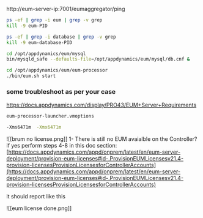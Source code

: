 http://eum-server-ip:7001/eumaggregator/ping


```bash
ps -ef | grep -i eum | grep -v grep
kill -9 eum-PID

ps -ef | grep -i database | grep -v grep
kill -9 eum-database-PID

cd /opt/appdynamics/eum/mysql
bin/mysqld_safe --defaults-file=/opt/appdynamics/eum/mysql/db.cnf &

cd /opt/appdynamics/eum/eum-processor
./bin/eum.sh start
```

### some troubleshoot as per your case

https://docs.appdynamics.com/display/PRO43/EUM+Server+Requirements



```bash
eum-processor-launcher.vmoptions

-Xms6471m  -Xmx6471m 
```


![[brum no license.png]]
1- There is still no EUM avaialble on the Controller? 
if yes
perform steps 4-8 in this doc section:  
[https://docs.appdynamics.com/appd/onprem/latest/en/eum-server-deployment/provision-eum-licenses#id-.ProvisionEUMLicensesv21.4-provision-licensesProvisionLicensesforControllerAccounts](https://docs.appdynamics.com/appd/onprem/latest/en/eum-server-deployment/provision-eum-licenses#id-.ProvisionEUMLicensesv21.4-provision-licensesProvisionLicensesforControllerAccounts)


it should report like this 

![[eum license done.png]]
